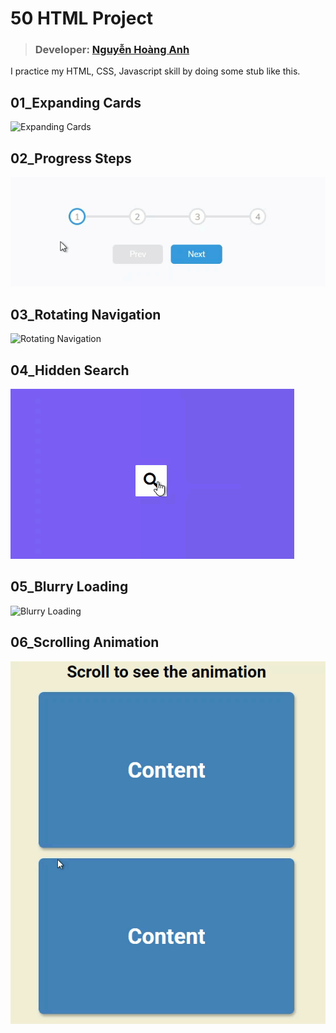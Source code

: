 # 50 HTML Project

> ### Developer: [Nguyễn Hoàng Anh](https://www.linkedin.com/in/ldcapt/)

I practice my HTML, CSS, Javascript skill by doing some stub like this.

## 01_Expanding Cards

![Expanding Cards](/note-image/01_Expanding%20Cards.gif)

## 02_Progress Steps

![Progress Steps](/note-image/02_Progress%20Steps.gif)

## 03_Rotating Navigation

![Rotating Navigation](/note-image/03_Rotating%20Navigation.gif)

## 04_Hidden Search

![Hidden Search](/note-image/04_Hidden%20Search.gif)

## 05_Blurry Loading

![Blurry Loading](/note-image/05_Blurry%20Loading.gif)

## 06_Scrolling Animation

![Scrolling Animation](/note-image/06_Scrolling%20Animation.gif)